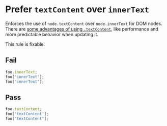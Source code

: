 # Prefer `textContent` over `innerText`

Enforces the use of `node.textContent` over `node.innerText` for DOM nodes. There are [some advantages of using `.textContent`](https://developer.mozilla.org/en-US/docs/Web/API/Node/textContent), like performance and more predictable behavior when updating it.

This rule is fixable.


## Fail

```js
foo.innerText;
foo['innerText'];
foo["innerText"];
```

## Pass

```js
foo.textContent;
foo['textContent'];
foo["textContent"];
```
